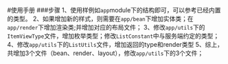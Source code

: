 #使用手册
###步骤
1、使用样例如`app`module下的结构即可，可以参考已经内置的类型。
2、如果增加新的样式，则需要在`app/bean`下增加实体类；在`app/render`下增加渲染类;并增加对应的布局文件；
3、修改`app/utils`下的`ItemViewType`文件，增加枚举类型；修改`ListConstant`中与服务端约定的类型；
4、修改`app/utils`下的`ListUtils`文件，增加返回的type和render类型
5、综上，共增加3个文件（bean、render、layout），修改`app/utils`下的3个文件；
